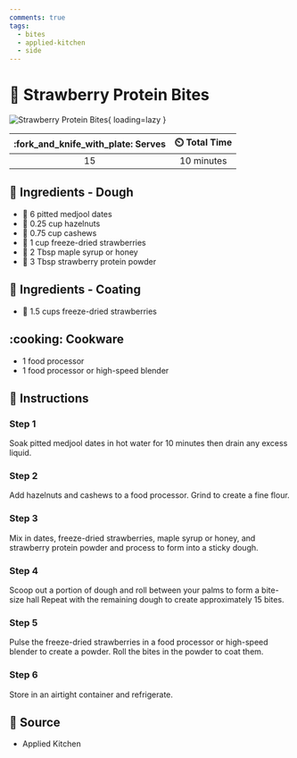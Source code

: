 ```yaml
---
comments: true
tags:
  - bites
  - applied-kitchen
  - side
---
```

# :strawberry: Strawberry Protein Bites

![Strawberry Protein Bites](../assets/images/strawberry-protein-bites.jpg){ loading=lazy }

| :fork_and_knife_with_plate: Serves | :timer_clock: Total Time |
|:----------------------------------:|:-----------------------: |
| 15 | 10 minutes |

## :salt: Ingredients - Dough

- :eggplant: 6 pitted medjool dates
- :chestnut: 0.25 cup hazelnuts
- :chestnut: 0.75 cup cashews
- :strawberry: 1 cup freeze-dried strawberries
- :honey_pot: 2 Tbsp maple syrup or honey
- :strawberry: 3 Tbsp strawberry protein powder

## :salt: Ingredients - Coating

- :strawberry: 1.5 cups freeze-dried strawberries

## :cooking: Cookware

- 1 food processor
- 1 food processor or high-speed blender

## :pencil: Instructions

### Step 1

Soak pitted medjool dates in hot water for 10 minutes then drain any excess liquid.

### Step 2

Add hazelnuts and cashews to a food processor. Grind to create a fine flour.

### Step 3

Mix in dates, freeze-dried strawberries, maple syrup or honey, and strawberry protein powder and process to form into a
sticky dough.

### Step 4

Scoop out a portion of dough and roll between your palms to form a bite-size hall Repeat with the remaining dough to
create approximately 15 bites.

### Step 5

Pulse the freeze-dried strawberries in a food processor or high-speed blender to create a powder. Roll the bites in the
powder to coat them.

### Step 6

Store in an airtight container and refrigerate.

## :link: Source

- Applied Kitchen
